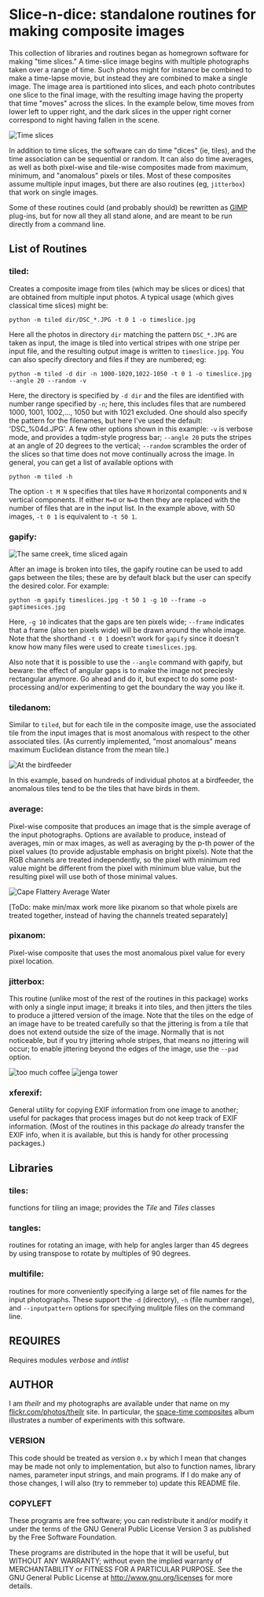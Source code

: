 # Slice-n-dice: standalone routines for making composite images

This collection of libraries and routines began as homegrown software for making "time slices." A time-slice image begins with multiple photographs taken over a range of time. Such photos might for instance be combined to make a time-lapse movie, but instead they are combined to make a single image.  The image area is partitioned into slices, and each photo contributes one slice to the final image, with the resulting image having the property that time "moves" across the slices.  In the example below, time moves from lower left to upper right, and the dark slices in the upper right corner correspond to night having fallen in the scene.

![Time slices](https://live.staticflickr.com/65535/53050276339_37e54af1a2.jpg)

In addition to time slices, the software can do time "dices" (ie, tiles), and the time association can be sequential or random.  It can also do time averages, as well as both pixel-wise and tile-wise composites made from maximum, minimum, and "anomalous" pixels or tiles.  Most of these composites assume multiple input images, but there are also routines (eg, `jitterbox`) that work on single images. 

Some of these routines could (and probably should) be rewritten as [GIMP](https://www.gimp.org/GIMP) plug-ins, but for now all they all stand alone, and are meant to be run directly from a command line.

## List of Routines

### tiled:

Creates a composite image from tiles (which may be slices or dices) that are obtained from multiple input photos.  A typical usage (which gives classical time slices) might be:

	python -m tiled dir/DSC_*.JPG -t 0 1 -o timeslice.jpg
	
Here all the photos in directory `dir` matching the pattern `DSC_*.JPG` are taken as input, the image is tiled into vertical stripes with one stripe per input file, and the resulting output image is written to `timeslice.jpg`. You can also specify directory and files if they are numbered; eg:

	python -m tiled -d dir -n 1000-1020,1022-1050 -t 0 1 -o timeslice.jpg --angle 20 --random -v
	
Here, the directory is specified by `-d dir` and the files are identified with number range specified by `-n`; here, this includes files that are numbered 1000, 1001, 1002,..., 1050 but with 1021 excluded. One should also specify the pattern for the filenames, but here I've used the default: 'DSC_%04d.JPG'.  A few other options shown in this example: `-v` is verbose mode, and provides a tqdm-style progress bar; `--angle 20` puts the stripes at an angle of 20 degrees to the vertical; `--random` scrambles the order of the slices so that time does not move continually across the image.  In general, you can get a list of available options with 

	python -m tiled -h
	
The option `-t M N` specifies that tiles have `M` horizontal components and `N` vertical components.  If either `M=0` or `N=0` then they are replaced with the number of files that are in the input list.  In the example above, with 50 images, `-t 0 1` is equivalent to `-t 50 1`.

### gapify:

![The same creek, time sliced again](https://live.staticflickr.com/65535/53067177219_b0a221e0ed.jpg)

After an image is broken into tiles, the gapify routine can be used to add gaps between the tiles; these are by default black but the user can specify the desired color.  For example:

	python -m gapify timeslices.jpg -t 50 1 -g 10 --frame -o gaptimesices.jpg
	
Here, `-g 10` indicates that the gaps are ten pixels wide; `--frame` indicates that a frame (also ten pixels wide) will be drawn around the whole image. Note that the shorthand `-t 0 1` doesn't work for `gapify` since it doesn't know how many files were used to create `timeslices.jpg`. 

Also note that it is possible to use the `--angle` command with gapify, but beware: the effect of angular gaps is to make the image not preciesly rectangular anymore.  Go ahead and do it, but expect to do some post-processing and/or experimenting to get the boundary the way you like it.

### tiledanom:

Similar to `tiled`, but for each tile in the composite image, use the associated tile from the input images that is most anomalous with respect to the other associated tiles. (As currently implemented, "most anomalous" means maximum Euclidean distance from the mean tile.) 

![At the birdfeeder](https://live.staticflickr.com/65535/53098401288_310a825c6a.jpg)

In this example, based on hundreds of individual photos at a birdfeeder, the anomalous tiles tend to be the tiles that have birds in them.

### average:

Pixel-wise composite that produces an image that is the simple average of the input photographs.  Options are available to produce, instead of averages, min or max images, as well as averaging by the p-th power of the pixel values (to provide adjustable emphasis on bright pixels). Note that the RGB channels are treated independently, so the pixel with minimum red value might be different from the pixel with minimum blue value, but the resulting pixel will use both of those minimal values.

![Cape Flattery Average Water](https://live.staticflickr.com/65535/53017704910_7ac5822049.jpg)

[ToDo: make min/max work more like pixanom so that whole pixels are treated together, instead of having the channels treated separately]

### pixanom:

Pixel-wise composite that uses the most anomalous pixel value for every pixel location.

### jitterbox:

This routine (unlike most of the rest of the routines in this package) works with only a single input image; it breaks it into tiles, and then jitters the tiles to produce a jittered version of the image. Note that the tiles on the edge of an image have to be treated carefully so that the jittering is from a tile that does not extend outside the size of the image. Normally that is not noticeable, but if you try jittering whole stripes, that means no jittering will occur; to enable jittering beyond the edges of the image, use the `--pad` option. 

![too much coffee](https://live.staticflickr.com/65535/53097897181_e5a3b12e6c.jpg) ![jenga tower](https://live.staticflickr.com/65535/53129450416_035eca6bd3.jpg)

### xferexif:

General utility for copying EXIF information from one image to another; useful for packages that process images but do not keep track of EXIF information. (Most of the routines in this package *do* already transfer the EXIF info, when it is available, but this is handy for other processing packages.)

## Libraries

### tiles:

functions for tiling an image; provides the *Tile* and *Tiles* classes

### tangles:

routines for rotating an image, with help for angles larger than 45 degrees by using transpose to rotate by multiples of 90 degrees.

### multifile:

routines for more conveniently specifying a large set of file names for the input photographs. These support the `-d` (directory), `-n` (file number range), and `--inputpattern` options for specifying mulitple files on the command line.

## REQUIRES

Requires modules *verbose* and *intlist*

## AUTHOR

I am *theilr* and my photographs are available under that name on my [flickr.com/photos/theilr](http://flickr.com/photos/theilr) site.  In particular, the [space-time composites](https://www.flickr.com/photos/theilr/albums/72177720310074792) album illustrates a number of experiments with this software.

### VERSION

This code should be treated as version `0.x` by which I mean that changes may be made not only to implementation, but also to function names, library names, parameter input strings, and main programs.  If I do make any of those changes, I will also (try to remmeber to) update this README file. 

### COPYLEFT

These programs are free software; you can redistribute it and/or modify
it under the terms of the GNU General Public License Version 3 as
published by the Free Software Foundation.

These programs are distributed in the hope that it will be useful,
but WITHOUT ANY WARRANTY; without even the implied warranty of
MERCHANTABILITY or FITNESS FOR A PARTICULAR PURPOSE.  See the
GNU General Public License at http://www.gnu.org/licenses for
more details.
